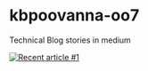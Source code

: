 # kbpoovanna-oo7
Technical Blog stories in medium

<a target="_blank"
href="https://medium.com/@kbpoovanna/github-raw-url-expiration-time-elongation-3fe46a99548b">
<img src="[https://github-readme-medium-recent-article.vercel.app/medium/@<username>/<articleNumber>](https://miro.medium.com/v2/resize:fit:720/format:webp/1*NTwTWjUXM0m7eWErIYeOsw.jpeg)" 
alt="Recent article #1"></a>
